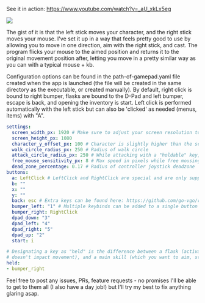 See it in action: https://www.youtube.com/watch?v=_aU_xkLx5eg

![](img/usage_example.gif)

The gist of it is that the left stick moves your character, and the right stick moves your mouse. I've set it up in a way that feels pretty good to use by allowing you to move in one direction, aim with the right stick, and cast. The program flicks your mouse to the aimed position and returns it to the original movement position after, letting you move in a pretty similar way as you can with a typical mouse + kb. 

Configuration options can be found in the path-of-gamepad.yaml file created when the app is launched (the file will be created in the same directory as the executable, or created manually). By default, right click is bound to right bumper, flasks are bound to the D-Pad and left bumper, escape is back, and opening the inventory is start. Left click is performed automatically with the left stick but can also be 'clicked' as needed (menus, items) with "A". 

```yaml
settings:
  screen_width_px: 1920 # Make sure to adjust your screen resolution to match your monitor!
  screen_height_px: 1080
  character_y_offset_px: 100 # Character is slightly higher than the screen center
  walk_circle_radius_px: 250 # Radius of walk circle
  attack_circle_radius_px: 250 # While attacking with a "holdable" key, radius can changes
  free_mouse_sensitivity_px: 8 # Max speed in pixels while free mousing
  dead_zone_percentage: 0.17 # Radius of controller joystick deadzone 
buttons:
  a: LeftClick # LeftClick and RightClick are special and are only supported on a/b/x/y/bumper_right/bumper_left
  b: ""
  x: ""
  y: ""
  back: esc # Extra keys can be found here: https://github.com/go-vgo/robotgo/blob/master/docs/keys.md
  bumper_left: "1" # Multiple keybinds can be added to a single button with comma separation, i.e "1,2,3", but it's against the rules
  bumper_right: RightClick
  dpad_down: "3"
  dpad_left: "4"
  dpad_right: "5"
  dpad_up: "2"
  start: i

# Designating a key as "held" is the difference between a flask (activates, 
# doesn't impact movement), and a main skill (which you want to aim, stop and hold, etc)
held: 
- bumper_right
```

Feel free to post any issues, PRs, feature requests - no promises I'll be able to get to them all (I also have a day job!) but I'll try my best to fix anything glaring asap. 
